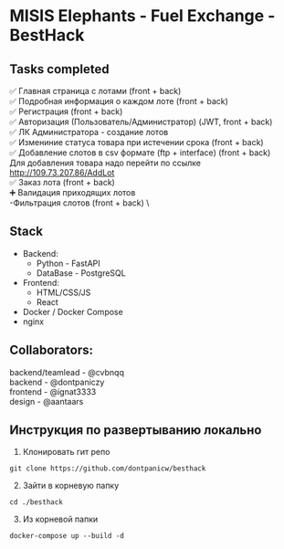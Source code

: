 # MISIS Elephants - Fuel Exchange - BestHack


Tasks completed
-
✅ Главная страница с лотами (front + back)\
✅ Подробная информация о каждом лоте (front + back)\
✅ Регистрация (front + back)\
✅ Авторизация (Пользователь/Администратор) (JWT, front + back)\
✅ ЛК Администратора - создание лотов\
✅ Измениние статуса товара при истечении срока (front + back) \
✅ Добавление слотов в csv формате (ftp + interface) (front + back) \
Для добавления товара надо перейти по ссылке http://109.73.207.86/AddLot \
✅ Заказ лота (front + back) \
➕ Валидация приходящих лотов \
-Фильтрация слотов (front + back) \

Stack
-
 - Backend: 
    - Python - FastAPI
    - DataBase - PostgreSQL
 - Frontend:
    - HTML/CSS/JS
    - React
 - Docker / Docker Compose
 - nginx

 Collaborators:
- 
backend/teamlead - @cvbnqq \
backend - @dontpaniczy \
frontend - @ignat3333 \
design - @aantaars

## Инструкция по развертыванию локально
1. Клонировать гит репо
```
git clone https://github.com/dontpanicw/besthack
```
2. Зайти в корневую папку
```
cd ./besthack
```
3. Из корневой папки
```
docker-compose up --build -d
```

